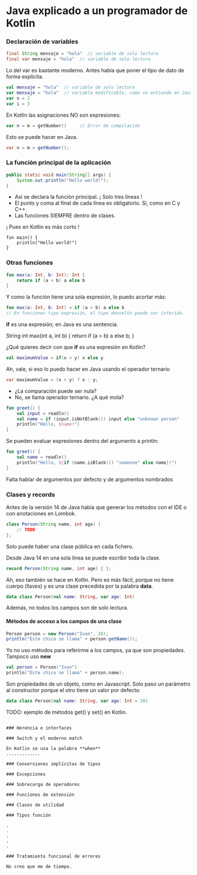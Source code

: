 # Java explicado a un programador de Kotlin

### Declaración de variables

```java
final String mensaje = "hola"  // variable de solo lectura
final var mensaje = "hola"  // variable de solo lectura
```

Lo del var es bastante moderno. Antes había que poner el tipo de dato de forma explícita.

```kotlin
val mensaje = "hola"  // variable de solo lectura
var mensaje = "hola"  // variable modificable, como se entiende en Java
var n = 2
var i = 3
```

En Kotlin las asignaciones NO son expresiones:

```kotlin
var n = m = getNumber()     // Error de compilación 
```

Esto se puede hacer en Java.
```java
var n = m = getNumber();
```

### La función principal de la aplicación

```java
public static void main(String[] args) {
    System.out.println("Hello world!");
}
```

- Así se declara la función principal. ¡ Solo tres líneas !
- El punto y coma al final de cada línea es obligatorio. Sí, como en C y C++.
- Las funciones SIEMPRE dentro de clases.

¡ Pues en Kotlin es más corto !
```
fun main() {
    println("Hello world!")
}
```

### Otras funciones

```kotlin
fun max(a: Int, b: Int): Int {
    return if (a > b) a else b
}
```

Y como la función tiene una sola expresión, lo puedo acortar más:

```kotlin
fun max(a: Int, b: Int) = if (a > b) a else b
// En funciones tipo expresión, el tipo devuelto puede ser inferido.
```

**if** es una expresión; en Java es una sentencia.

String int max(int a, int b) {
    return if (a > b) a else b;
}

¿Qué quieres decir con que **if** es una expresión en Kotlin?

```kotlin
val maximumValue = if(x > y) x else y
```

Ah, vale, si eso lo puedo hacer en Java usando el operador ternario
```java
var maximumValue = (x > y) ? x : y;
```
 
- ¿La comparación puede ser nula?
- No, se llama operador ternario. ¿A qué mola?

```kotlin
fun greet() {
    val input = readln()
    val name = if (input.isNotBlank()) input else "unknown person"
    println("Hello, $name!") 
}
```

Se pueden evaluar expresiones dentro del argumento a println:

```kotlin
fun greet() {
    val name = readln()
    println("Hello, ${if (name.isBlank()) "someone" else name}!")
}
```

Falta hablar de argumentos por defecto y de argumentos nombrados

### Clases y records
 
Antes de la versión 14 de Java había que generar los métodos con el IDE o con anotaciones en Lombok.
```java
class Person(String name, int age) { 
    // TODO
};
```

Solo puede haber una clase pública en cada fichero.

Desde Java 14 en una sola línea se puede escribir toda la clase.
```java
record Person(String name, int age) { };
```

Ah, eso también se hace en Kotlin. Pero es más fácil, porque no tiene cuerpo (llaves) y es una clase precedida por la palabra **data**.
```kotlin
data class Person(val name: String, var age: Int)
```

Además, no todos los campos son de solo lectura.

#### Métodos de acceso a los campos de una clase
```java
Person person = new Person("Ivan", 28);
println("Este chico se llama" + person.getName());
```

Yo no uso métodos para referirme a los campos, ya que son propiedades. Tampoco uso **new**
```kotlin
val person = Person("Ivan")
println("Este chico se llama" + person.name);
```

Son propiedades de un objeto, como en Javascript.
Solo paso un parámetro al constructor porque el otro tiene un valor por defecto:

```kotlin
data class Person(val name: String, var age: Int = 20)
```

TODO: ejemplo de  métodos get() y set() en Kotlin.
```

### Herencia e interfaces

### Switch y el moderno match

En Kotlin se usa la palabra **when**
.............

### Conversiones implícitas de tipos

### Excepciones

### Sobrecarga de operadores

### Funciones de extensión

### Clases de utilidad

### Tipos función

.
.
.
.
.

### Tratamiento funcional de errores

No creo que me de tiempo.
 

